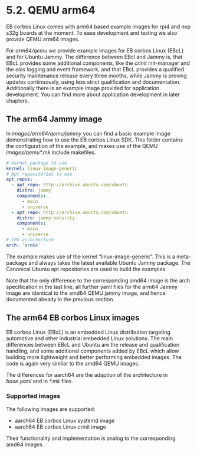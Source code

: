 # 5.2. QEMU arm64

EB corbos Linux comes with arm64 based example images for rpi4 and nxp s32g boards at the moment.
To ease development and testing we also provide QEMU arm64 images.

For _arm64/qemu_ we provide example images for EB corbos Linux (EBcL) and for Ubuntu Jammy.
The difference between EBcl and Jammy is, that EBcL provides some additional components, like the _crinit_ init-manager and the _elos_ logging and event framework, and that EBcL provides a qualified security maintenance release every three months, while Jammy is proving updates continuously, using less strict qualification and documentation. Additionally there is an example image provided for application development. You can find more about application development in later chapters.


## The arm64 Jammy image

In _images/arm64/qemu/jammy_ you can find a basic example image demonstrating how to use the EB corbos Linux SDK.
This folder contains the configuration of the example, and makes use of the QEMU _images/qemu*.mk_ include makefiles.

```yaml
# Kernel package to use
kernel: linux-image-generic
# Apt repositories to use
apt_repos:
  - apt_repo: http://archive.ubuntu.com/ubuntu
    distro: jammy
    components:
      - main
      - universe
  - apt_repo: http://archive.ubuntu.com/ubuntu
    distro: jammy-security
    components:
      - main
      - universe
# CPU architecture
arch: 'arm64'
```

The example makes use of the kernel “linux-image-generic”. This is a meta-package and always takes the latest available Ubuntu Jammy package.
The Canonical Ubuntu apt repositories are used to build the examples.

Note that the only difference to the corresponding amd64 image is the arch specification in the last line, all further yaml files for the arm64 Jammy image are identical to the amd64 QEMU jammy image, and hence documented already in the previous section.

## The arm64 EB corbos Linux images

EB corbos Linux (EBcL) is an embedded Linux distribution targeting automotive and other industrial embedded Linux solutions.
The main differences between EBcL and Ubuntu are the release and qualification handling, and some additional components added by EBcL which allow building more lightweight and better performing embedded images.
The code is again very similar to the amd64 QEMU images.

The differences for aarch64 are the adaption of the architecture in _base.yaml_ and in _*.mk_ files.

### Supported images

The following images are supported:

- aarch64 EB corbos Linux systemd image
- aarch64 EB corbos Linux crinit image

Their functionality and implementation is analog to the corresponding amd64 images.
